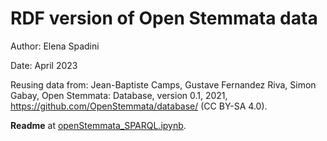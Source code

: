 # RDF version of Open Stemmata data

Author: Elena Spadini

Date: April 2023

Reusing data from: Jean-Baptiste Camps, Gustave Fernandez Riva, Simon Gabay, Open Stemmata: Database, version 0.1, 2021, https://github.com/OpenStemmata/database/ (CC BY-SA 4.0).

**Readme** at [openStemmata_SPARQL.ipynb](openStemmata_SPARQL.ipynb).
